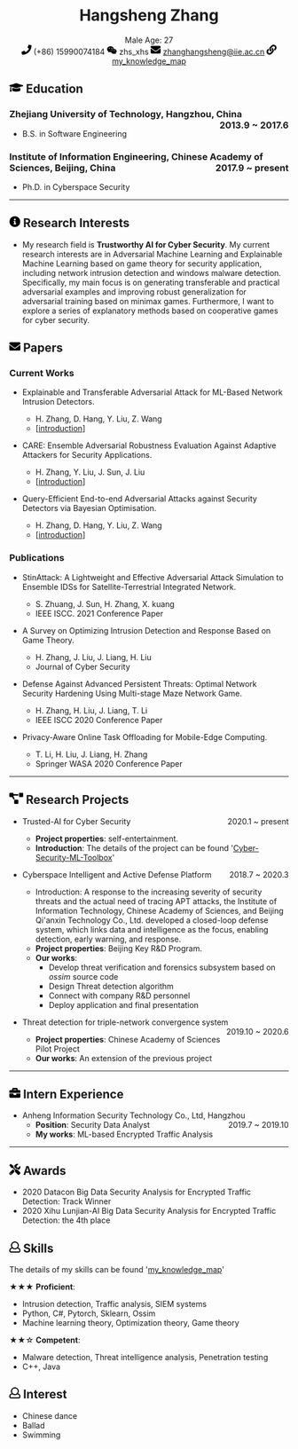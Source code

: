 <center>
     <h1>Hangsheng Zhang</h1>
     <div>
         <span>
             Male
         </span>
         <span>
             Age: 27
         </span>
         <!-- <span>
             Shanghai
         </span>
         <span>
             Objective: Android Engineer
         </span> -->
     </div>
     <div>
         <span>
             <img src="resume/phone.svg" width="18px">
             (+86) 15990074184
         </span>
         <span>
             <img src="resume/weixin.svg" width="18px">
             zhs_xhs
         </span>
         <span>
             <img src="resume/email.svg" width="18px">
             <a href="mailto:example@example.com">zhanghangsheng@iie.ac.cn</a>
         </span>
         <span>
             <img src="resume/website.svg" width="18px">
             <a href="https://github.com/wszhs/my_knowledge_map">my_knowledge_map</a>
         </span>
     </div>
 </center>

<!-- 教育经历 -->
## <img src="resume/education.svg" height="20px"> Education

### Zhejiang University of Technology, Hangzhou, China <span class="right" style="float:right">2013.9 ~ 2017.6</span>
- B.S. in Software Engineering
### Institute of Information Engineering, Chinese Academy of Sciences, Beijing, China <span class="right" style="float:right">2017.9 ~ present</span>
- Ph.D. in Cyberspace Security
*** 

<!-- 研究兴趣 -->
## <img src="resume/info.svg" height="20px"> Research Interests
- My research field is **Trustworthy AI for Cyber Security**. My current research interests are in Adversarial Machine Learning and Explainable Machine Learning based on game theory for security application, including network intrusion detection and windows malware detection.
Specifically, my main focus is on generating transferable and practical adversarial examples and improving robust generalization for adversarial training based on minimax games.
Furthermore, I want to explore a series of explanatory methods based on cooperative games for cyber security.

<!-- 文章 -->
## <img src="resume/email.svg" height="20px"> Papers

### Current Works
- Explainable and Transferable Adversarial Attack for ML-Based Network Intrusion Detectors.
  - H. Zhang, D. Hang, Y. Liu, Z. Wang
  - [[introduction](https://github.com/wszhs/Cyber-Security-ML-Toolbox/blob/master/ETA.md)]

- CARE: Ensemble Adversarial Robustness Evaluation Against Adaptive Attackers for Security Applications.
  - H. Zhang, Y. Liu, J. Sun, J. Liu
  - [[introduction](https://github.com/wszhs/Cyber-Security-ML-Toolbox/blob/master/CARE.md)]
  
- Query-Efficient End-to-end Adversarial Attacks against Security Detectors via Bayesian Optimisation.
  - H. Zhang, D. Hang, Y. Liu, Z. Wang
  - [[introduction](https://github.com/wszhs/Cyber-Security-ML-Toolbox/blob/master/BayesAttack.md)]

### Publications
- StinAttack: A Lightweight and Effective Adversarial Attack Simulation to Ensemble IDSs for Satellite-Terrestrial Integrated Network.
  - S. Zhuang, J. Sun, H. Zhang, X. kuang
  - IEEE ISCC. 2021 Conference Paper

- A Survey on Optimizing Intrusion Detection and Response Based on Game Theory.
  - H. Zhang, J. Liu, J. Liang, H. Liu
  - Journal of Cyber Security

- Defense Against Advanced Persistent Threats: Optimal Network Security Hardening Using Multi-stage Maze Network Game.
  - H. Zhang, H. Liu, J. Liang, T. Li
  - IEEE ISCC 2020 Conference Paper

- Privacy-Aware Online Task Offloading for Mobile-Edge Computing.
  - T. Li, H. Liu, J. Liang, H. Zhang
  - Springer WASA 2020 Conference Paper 

***
<!-- 研究项目 -->
## <img src="resume/project.svg" height="20px"> Research Projects

- Trusted-AI for Cyber Security <span class="right" style="float:right">2020.1 ~ present</span>
  - **Project properties**: self-entertainment.
  - **Introduction**: The details of the project can be found '[Cyber-Security-ML-Toolbox](https://github.com/wszhs/Cyber-Security-ML-Toolbox)'

- Cyberspace Intelligent and Active Defense Platform <span class="right" style="float:right">2018.7 ~ 2020.3</span>
  - Introduction: A response to the increasing severity of security threats and the actual need of tracing APT attacks, the Institute of Information Technology, Chinese Academy of Sciences, and Beijing Qi'anxin Technology Co., Ltd. developed a closed-loop defense system, which links data and intelligence as the focus, enabling detection, early warning, and response.
  - **Project properties**: Beijing Key R&D Program.
  - **Our works**: 
    - Develop threat verification and forensics subsystem based on *ossim* source code
    - Design Threat detection algorithm
    - Connect with company R&D personnel
    - Deploy application and final presentation
- Threat detection for triple-network convergence system  <span class="right" style="float:right">2019.10 ~ 2020.6</span>
  - **Project properties**: Chinese Academy of Sciences Pilot Project
  - **Our works**: An extension of the previous project
***
  
<!-- 实习经历 -->
## <img src="resume/work.svg" height="20px"> Intern Experience

- Anheng Information Security Technology Co., Ltd, Hangzhou  <span class="right" style="float:right">2019.7 ~ 2019.10</span>
  - **Position**: Security Data Analyst
  - **My works**: ML-based Encrypted Traffic Analysis


***

<!-- 奖项 -->
## <img src="resume/skill.svg" height="20px"> Awards
- 2020 Datacon Big Data Security Analysis for Encrypted Traffic Detection: Track Winner
- 2020 Xihu Lunjian-AI Big Data Security Analysis for Encrypted Traffic Detection: the 4th place

<!-- 专业技能 -->
## <img src="resume/review.svg" height="20px"> Skills
The details of my skills can be found '[my_knowledge_map](https://github.com/wszhs/my_knowledge_map)'

★★★ **Proficient**: 
  - Intrusion detection, Traffic analysis, SIEM systems
  - Python, C#, Pytorch, Sklearn, Ossim
  - Machine learning theory, Optimization theory, Game theory

★★☆ **Competent**:
  - Malware detection, Threat intelligence analysis, Penetration testing
  - C++, Java

<!-- 兴趣爱好 -->
## <img src="resume/review.svg" height="20px"> Interest
  - Chinese dance
  - Ballad
  - Swimming
